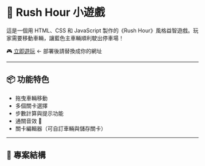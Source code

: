 # 🚗 Rush Hour 小遊戲

這是一個用 HTML、CSS 和 JavaScript 製作的《Rush Hour》風格益智遊戲。玩家需要移動車輛，讓藍色主車輛順利駛出停車場！

🎮 [立即遊玩](https://你的帳號.github.io/rush-hour-game/) ← 部署後請替換成你的網址

---

## 📦 功能特色

- 拖曳車輛移動
- 多個關卡選擇
- 步數計算與提示功能
- 通關音效 🎉
- 關卡編輯器（可自訂車輛與儲存關卡）

---

## 📁 專案結構
